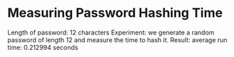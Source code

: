 # Measuring Password Hashing Time

Length of password: 12 characters
Experiment: we generate a random password of length 12 and measure the time to hash it.
Result: average run time: 0.212994 seconds